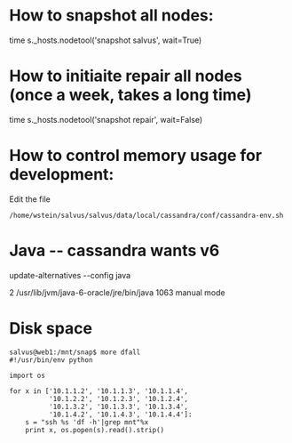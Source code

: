 # How to snapshot all nodes:
time s._hosts.nodetool('snapshot salvus', wait=True)

# How to initiaite repair all nodes (once a week, takes a long time)
time s._hosts.nodetool('snapshot repair', wait=False)

# How to control memory usage for development:

Edit the file

    /home/wstein/salvus/salvus/data/local/cassandra/conf/cassandra-env.sh


# Java -- cassandra wants v6
update-alternatives --config java

2            /usr/lib/jvm/java-6-oracle/jre/bin/java          1063      manual mode


# Disk space

    salvus@web1:/mnt/snap$ more dfall
    #!/usr/bin/env python

    import os

    for x in ['10.1.1.2', '10.1.1.3', '10.1.1.4',
              '10.1.2.2', '10.1.2.3', '10.1.2.4',
              '10.1.3.2', '10.1.3.3', '10.1.3.4',
              '10.1.4.2', '10.1.4.3', '10.1.4.4']:
        s = "ssh %s 'df -h'|grep mnt"%x
        print x, os.popen(s).read().strip()


